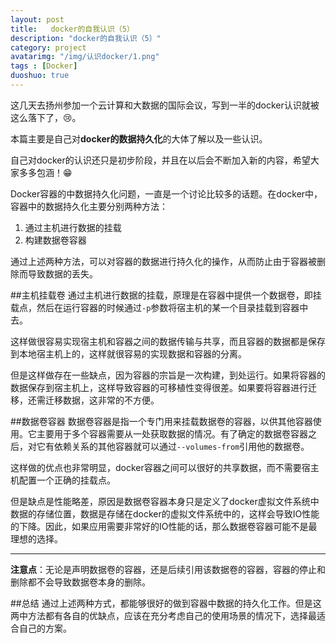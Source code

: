 ```yaml
---
layout: post
title:   docker的自我认识（5）
description: "docker的自我认识（5）"
category: project
avatarimg: "/img/认识docker/1.png"
tags : [Docker]
duoshuo: true
---
```

这几天去扬州参加一个云计算和大数据的国际会议，写到一半的docker认识就被这么落下了，😢。

本篇主要是自己对**docker的数据持久化**的大体了解以及一些认识。

自己对docker的认识还只是初步阶段，并且在以后会不断加入新的内容，希望大家多多包涵！😁

<!-- more -->

Docker容器的中数据持久化问题，一直是一个讨论比较多的话题。在docker中，容器中的数据持久化主要分别两种方法：

1. 通过主机进行数据的挂载		
2. 构建数据卷容器		

通过上述两种方法，可以对容器的数据进行持久化的操作，从而防止由于容器被删除而导致数据的丢失。

##主机挂载卷
通过主机进行数据的挂载，原理是在容器中提供一个数据卷，即挂载点，然后在运行容器的时候通过`-p`参数将宿主机的某一个目录挂载到容器中去。

这样做很容易实现宿主机和容器之间的数据传输与共享，而且容器的数据都是保存到本地宿主机上的，这样就很容易的实现数据和容器的分离。

但是这样做存在一些缺点，因为容器的宗旨是一次构建，到处运行。如果将容器的数据保存到宿主机上，这样导致容器的可移植性变得很差。如果要将容器进行迁移，还需迁移数据，这非常的不方便。

##数据卷容器
数据卷容器是指一个专门用来挂载数据卷的容器，以供其他容器使用。它主要用于多个容器需要从一处获取数据的情况。有了确定的数据卷容器之后，对它有依赖关系的其他容器就可以通过`--volumes-from`引用他的数据卷。

这样做的优点也非常明显，docker容器之间可以很好的共享数据，而不需要宿主机配置一个正确的挂载点。

但是缺点是性能略差，原因是数据卷容器本身只是定义了docker虚拟文件系统中数据的存储位置，数据是存储在docker的虚拟文件系统中的，这样会导致IO性能的下降。因此，如果应用需要非常好的IO性能的话，那么数据卷容器可能不是最理想的选择。

---
**注意点**：无论是声明数据卷的容器，还是后续引用该数据卷的容器，容器的停止和删除都不会导致数据卷本身的删除。

##总结
通过上述两种方式，都能够很好的做到容器中数据的持久化工作。但是这两中方法都有各自的优缺点，应该在充分考虑自己的使用场景的情况下，选择最适合自己的方案。
